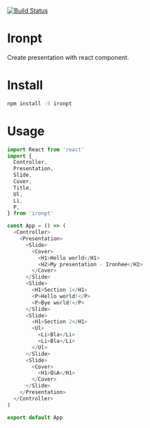 [![Build Status](https://travis-ci.org/ironhee/ironpt.svg?branch=master)](https://travis-ci.org/ironhee/ironpt)

# Ironpt

Create presentation with react component.

# Install

```bash
npm install -S ironpt
```

# Usage

```js
import React from 'react'
import {
  Controller,
  Presentation,
  Slide,
  Cover,
  Title,
  Ul,
  Li,
  P,
} from 'ironpt'

const App = () => (
  <Controller>
    <Presentation>
      <Slide>
        <Cover>
          <H1>Hello world</H1>
          <H2>My presentation - Ironhee</H2>
        </Cover>
      </Slide>
      <Slide>
        <H1>Section 1</H1>
        <P>Hello world!</P>
        <P>Bye world!</P>
      </Slide>
      <Slide>
        <H1>Section 2</H1>
        <Ul>
          <Li>Bla</Li>
          <Li>Bla</Li>
        </Ul>
      </Slide>
      <Slide>
        <Cover>
          <H1>Q&A</H1>
        </Cover>
      </Slide>
    </Presentation>
  </Controller>
)

export default App
```
